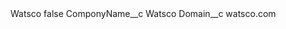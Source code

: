 <?xml version="1.0" encoding="UTF-8"?>
<CustomMetadata xmlns="http://soap.sforce.com/2006/04/metadata" xmlns:xsi="http://www.w3.org/2001/XMLSchema-instance" xmlns:xsd="http://www.w3.org/2001/XMLSchema">
    <label>Watsco</label>
    <protected>false</protected>
    <values>
        <field>ComponyName__c</field>
        <value xsi:type="xsd:string">Watsco</value>
    </values>
    <values>
        <field>Domain__c</field>
        <value xsi:type="xsd:string">watsco.com</value>
    </values>
</CustomMetadata>
